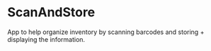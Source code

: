 # ScanAndStore
App to help organize inventory by scanning barcodes and storing + displaying the information.
